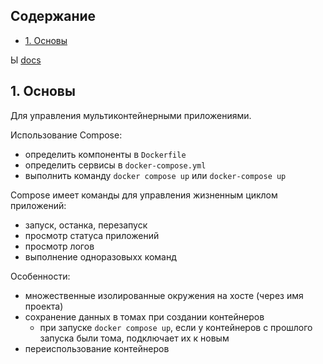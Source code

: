 ## Содержание

<!-- MarkdownTOC autolink="true" uri_encoding="false" levels="2,3" -->

- [1. Основы](#1-Основы)

<!-- /MarkdownTOC -->
Ы
[docs](https://docs.docker.com/compose/)

## 1. Основы

Для управления мультиконтейнерными приложениями.

Использование Compose:

* определить компоненты в `Dockerfile`
* определить сервисы в `docker-compose.yml`
* выполнить команду `docker compose up` или `docker-compose up`

Compose имеет команды для управления жизненным циклом приложений:

* запуск, останка, перезапуск
* просмотр статуса приложений
* просмотр логов
* выполнение одноразовыхх команд

Особенности:

* множественные изолированные окружения на хосте (через имя проекта)
* сохранение данных в томах при создании контейнеров
    - при запуске `docker compose up`, если у контейнеров с прошлого запуска были тома, подключает их к новым
* переиспользование контейнеров
